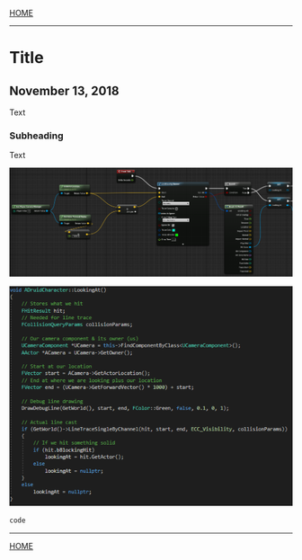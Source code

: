 
[HOME](https://avijr.com)

---

# Title
## November 13, 2018

Text

### Subheading

Text

![Image](/images/looking_at_blueprint.png)

![Image](/images/looking_at_code.png)

```c#
code
```

---

[HOME](https://avijr.com)
